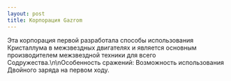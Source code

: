 ```yaml
---
layout: post
title: Корпорация Gazrom
---
```


Эта корпорация первой разработала способы использования Кристаллума в межзвездных двигателях и является основным производителем межзвездной техники для всего Содружества.\n\nОсобенность сражений: Возможность использования Двойного заряда на первом ходу.